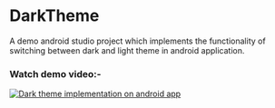 # DarkTheme
A demo android studio project which implements the functionality of switching between dark and light theme in android application.

### Watch demo video:-
[![Dark theme implementation on android app](https://img.youtube.com/vi/xavT1zjSkrU/0.jpg)](https://www.youtube.com/watch?v=xavT1zjSkrU)

